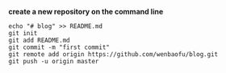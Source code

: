 **create a new repository on the command line**
```
echo "# blog" >> README.md
git init
git add README.md
git commit -m "first commit"
git remote add origin https://github.com/wenbaofu/blog.git
git push -u origin master
```

